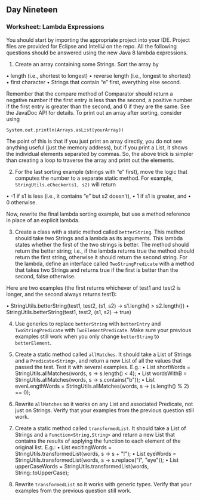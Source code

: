## Day Nineteen

### Worksheet: Lambda Expressions

You should start by importing the appropriate project into your IDE. 
Project files are provided for Eclipse and IntelliJ on the repo. 
All the following questions should be answered using the new Java 8 lambda expressions.

1. Create an array containing some Strings. Sort the array by

• length (i.e., shortest to longest)
• reverse length (i.e., longest to shortest)
• first character
• Strings that contain “e” first, everything else second.

Remember that the compare method of Comparator should return a negative number 
if the first entry is less than the second, a positive number if the first entry 
is greater than the second, and 0 if they are the same. See the JavaDoc API for details.
To print out an array after sorting, consider using
 
`System.out.println(Arrays.asList(yourArray))`

The point of this is that if you just print an array directly, you do not see anything useful (just the memory address), but if you print a List, it shows the individual elements separated by commas. So, the above trick is simpler than creating a loop to traverse the array and print
out the elements.

2. For the last sorting example (strings with “e” first), move the logic that computes the number
to a separate static method. For example, `StringUtils.eChecker(s1, s2)`
will return

• -1 if s1 is less (i.e., it contains “e” but s2 doesn’t), 
• 1 if s1 is greater, and
• 0 otherwise.

Now, rewrite the final lambda sorting example, but use a method reference in place of an explicit lambda.

3. Create a class with a static method called `betterString`. 
This method should take two Strings and a lambda as its arguments. 
This lambda states whether the first of the two strings is better.
The method should return the better string; 
i.e., if the lambda returns true the method should return the first string, 
otherwise it should return the second string.
For the lambda, define an interface called `TwoStringPredicate` with a method that takes two Strings 
and returns true if the first is better than the second, false otherwise.

Here are two examples (the first returns whichever of test1 and test2 is longer, 
and the second always returns test1):

• StringUtils.betterString(test1, test2, (s1, s2) -> s1.length() > s2.length()) 
• StringUtils.betterString(test1, test2, (s1, s2) -> true)

4. Use generics to replace `betterString` with `betterEntry` and `TwoStringPredicate` with `TwoElementPredicate`. 
Make sure your previous examples still work when you only change `betterString` to `betterElement`.

5. Create a static method called `allMatches`. It should take a List of Strings and a `Predicate<String>`, 
and return a new List of all the values that passed the test. Test it with several examples. 
E.g.:
• List<String> shortWords = StringUtils.allMatches(words, s -> s.length() < 4);
• List<String> wordsWithB = StringUtils.allMatches(words, s -> s.contains("b"));
• List<String> evenLengthWords = StringUtils.allMatches(words, s -> (s.length() % 2) == 0);

6. Rewrite `allMatches` so it works on any List and associated Predicate, not just on Strings. 
Verify that your examples from the previous question still work.

7. Create a static method called `transformedList`. It should take a List of Strings and a `Function<String,String>`
and return a new List that contains the results of applying the function to each element of the original list. 
E.g.:
• List<String> excitingWords = StringUtils.transformedList(words, s -> s + "!");
• List<String> eyeWords = StringUtils.transformedList(words, s -> s.replace("i", "eye"));
• List<String> upperCaseWords = StringUtils.transformedList(words, String::toUpperCase);

8. Rewrite `transformedList` so it works with generic types. 
Verify that your examples from the previous question still work.